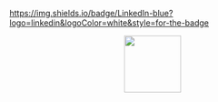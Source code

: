 
<!--
**ESenaya/ESenaya** is a ✨ _special_ ✨ repository because its `README.md` (this file) appears on your GitHub profile.

Here are some ideas to get you started:

- ### Hi there 👋

- 🔭 I’m currently working on ...
- 🌱 I’m currently learning ...
- 👯 I’m looking to collaborate on ...
- 🤔 I’m looking for help with ...
- 💬 Ask me about ...
- 📫 How to reach me: ...
- 😄 Pronouns: ...
- ⚡ Fun fact: ...
- https://media.giphy.com/media/M9gbBd9nbDrOTu1Mqx/giphy.gif
- https://media.giphy.com/media/cJSBvqGNnXMtKFVLhR/giphy.gif
-->

https://img.shields.io/badge/LinkedIn-blue?logo=linkedin&logoColor=white&style=for-the-badge

<div id="header" align="center">
  <img src="https://media.giphy.com/media/cJSBvqGNnXMtKFVLhR/giphy.gif" width="100"/>
</div>
